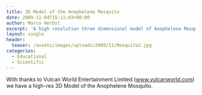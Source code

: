 ```yaml
---
title: 3D Model of the Anophelene Mosquito
date: 2009-11-04T15:11:03+00:00
author: Marco Herbst
excerpt: 'A high resolution three dimensional model of Anophelene Mosquito. '
layout: single
header:
  teaser: /assets/images/uploads/2009/11/Mosquito2.jpg
categories:
  - Educational
  - Scientific
---
```

<div>
  With thanks to Vulcan World Entertainment Limited (<a href="http://www.vulcanworld.com/" target="_blank" rel="nofollow">www.vulcanworld.com</a>) we have a high-res 3D Model of the Anophelene Mosquito.
</div>

<div>
  <span style="font-family: arial, sans-serif, 'Arial Unicode MS'; color: #000000;"><br /> </span>
</div>

<div>
  <span style="font-family: arial, sans-serif, 'Arial Unicode MS'; color: #000000;"><a href="http://picasaweb.google.com/lh/photo/MpW3jOCocZxda9kmU11ujw?authkey=Gv1sRgCN_Qr_CR37ibggE"><img alt="" src="http://lh6.ggpht.com/_8RqlO6wnTJQ/SvQu5XRcyJI/AAAAAAAAKu8/gp5vvg-LtUg/s400/Mosquito2.jpg" border="0" /></a></span>
</div>
